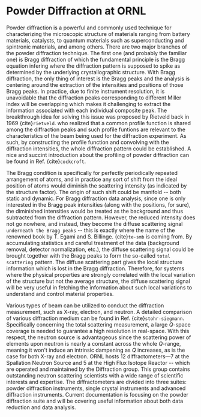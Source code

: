 Powder Diffraction at ORNL
===

Powder diffraction is a powerful and commonly used technique for characterizing the microscopic structure of materials ranging from battery materials, catalysts, to quantum materials such as superconducting and spintronic materials, and among others. There are two major branches of the powder diffraction technique. The first one (and probably the familiar one) is Bragg diffraction of which the fundamental principle is the Bragg equation infering where the diffraction pattern is supposed to spike as determined by the underlying crystallographic structure. With Bragg diffraction, the only thing of interest is the Bragg peaks and the analysis is centering around the extraction of the intensities and positions of those Bragg peaks. In practice, due to finite instrument resolution, it is unavoidable that the diffraction peaks corresponding to different Miller index will be overlapping which makes it challenging to extract the information associated with each individual composite peak. The breakthrough idea for solving this issue was proposed by Rietveld back in 1969 {cite}`rietveld`. who realized that a common profile function is shared among the diffraction peaks and such profile funtions are relevant to the characteristics of the beam being used for the diffraction experiment. As such, by constructing the profile function and convolving with the diffraction intensities, the whole diffraction pattern could be established. A nice and succint introduction about the profiling of powder diffraction can be found in Ref. {cite}`cockcroft`.

The Bragg condition is specifically for perfectly periodically repeated arrangement of atoms, and in practice any sort of shift from the ideal position of atoms would diminish the scattering intensity (as indicated by the structure factor). The origin of such shift could be manifold -- both static and dynamic. For Bragg diffraction data analysis, since one is only interested in the Bragg peak intensities (along with the positions, for sure), the diminished intensities would be treated as the background and thus subtracted from the diffraction pattern. However, the reduced intensity does not go nowhere, and instead, they become the diffuse scattering signal `underneath the Bragg peaks` -- this is exactly where the name of the renowned book by T. Egami and S. Billinge. {cite}`te-smb` is coming from. By accumulating statistics and careful treatment of the data (background removal, detector normalization, etc.), the diffuse scattering signal could be brought together with the Bragg peaks to form the so-called `total scattering` pattern. The diffuse scattering part gives the local structure information which is lost in the Bragg diffraction. Therefore, for systems where the physical properties are strongly correlated with the local variation of the structure but not the average structure, the diffuse scattering signal will be very useful in fetching the information about such local variations to understand and control material properties.

Various types of beam can be utilized to conduct the diffraction measurement, such as X-ray, electron, and neutron. A detailed comparison of various diffraction medium can be found in Ref. {cite}`stohr-siegmann`. Specifically concerning the total scattering measurement, a large $Q$-space coverage is needed to guarantee a high resolution in real-space. With this respect, the neutron source is advantageous since the scattering power of elements upon neutron is nearly a constant across the whole $Q$-range, meaning it won't induce an intrinsic dampening as $Q$ increases, as is the case for both X-ray and electron. ORNL hosts 12 diffractometers—7 at the Spallation Neutron Source and 5 at the High Flux Isotope Reactor -- which are operated and maintained by the Diffraction group. This group contains outstanding neutron scattering scientists with a wide range of scientific interests and expertise. The diffractometers are divided into three suites: powder diffraction instruments, single crystal instruments and advanced diffraction instruments. Current documentation is focusing on the powder diffraction suite and will be covering useful information about both data reduction and data analysis.